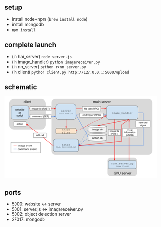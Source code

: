 ## setup
* install node+npm (```brew install node```)
* install mongodb
* ```npm install```

## complete launch
* (in hai_server) ```node server.js```
* (in image_handler) ```python imagereceiver.py```
* (in nn_server) ```python rcnn_server.py```
* (in client) ```python client.py http://127.0.0.1:5000/upload```

## schematic
![](images/diagram.png)

## ports
* 5000: website <-> server
* 5001: server.js <-> imagereceiver.py
* 5002: object detection server
* 27017: mongodb